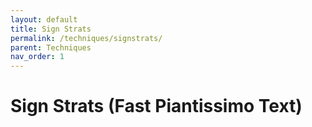 ```yaml
---
layout: default
title: Sign Strats
permalink: /techniques/signstrats/
parent: Techniques
nav_order: 1
---
```


# Sign Strats (Fast Piantissimo Text)

